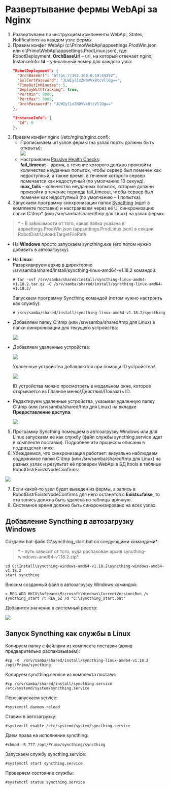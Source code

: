 # Развертывание фермы WebApi за Nginx

1. Развертываем по инструкциям компоненты WebApi, States, Notifications на каждом узле фермы.
2. Правим конфиг WebApi (c:\Primo\WebApi\appsettings.ProdWin.json или c:\Primo\WebApi\appsettings.ProdLinux.json), где:\
   RobotDeployment: **OrchBaseUrl** – url, на который отвечает nginx;\
   InstanceInfo: **Id** – уникальный номер для каждого узла:
   ```json
   "RobotDeployment": {
     "OrchBaseUrl": "https://192.168.0.19:44392",
     "SslCertPassword": "JLWIyl1xZNDVVx8tcVllOg==",
     "TimeOutInMinutes": 5,
     "DeployWithTracking": true,
     "PortMin": 8000,
     "PortMax": 9000,
     "OrchPassword": "JLWIyl1xZNDVVx8tcVllOg=="
   },

   "InstanceInfo": {
     "Id": 0
   },
   ```
3. Правим конфиг nginx (/etc/nginx/nginx.conf):
   * Прописываем url узлов фермы (на узлах порты должны быть открыты):\
     ![](../../../../orchestrator-new/resources/admin/nginx-api1.png)
   * Настраиваем [Passive Health Checks](https://docs.nginx.com/nginx/admin-guide/load-balancer/http-health-check/):\
     **fail_timeout** – время, в течение которого должно произойти количество неудачных попыток, чтобы сервер был помечен как недоступный, а также время, в течение которого сервер помечается как недоступный (по умолчанию 10 секунд).\
     **max_fails** – количество неудачных попыток, которые должны произойти в течение периода fail_timeout, чтобы сервер был помечен как недоступный (по умолчанию – 1 попытка).
4. Запускаем программу синхронизации папок [Syncthing](https://docs.syncthing.net/index.html) (идет в комплекте поставки) и 
настраиваем через её UI синхронизацию папки C:\tmp\* (или /srv/samba/shared/tmp для Linux) на узлах фермы:

> \* - В зависимости от того, какая папка указана в appsettings.ProdWin.json (appsettings.ProdLinux.json) в секции RobotDistrUpload:TargetFilePath

   * На **Windows** просто запускаем syncthing.exe (его потом нужно добавить в автозагрузку).
   * На **Linux**:\
     Разархивируем архив в директорию /srv/samba/shared/install/syncthing-linux-amd64-v1.18.2 командой:
     ```
     # tar -xvf /srv/samba/shared/install/syncthing-linux-amd64-v1.18.2.tar.gz -C /srv/samba/shared/install/syncthing-linux-amd64-v1.18.2/
     ```
     Запускаем программу Syncthing командой (потом нужно настроить как службу):
     ```
     # /srv/samba/shared/install/syncthing-linux-amd64-v1.18.2/syncthing
     ```
   * Добавляем папку C:\tmp (или /srv/samba/shared/tmp для Linux) в папки синхронизации для текущего устройства:

     ![](../../../../orchestrator-new/resources/admin/nginx-api-2.png)
   
   * Добавляем удаленные устройства:

     ![](../../../../orchestrator-new/resources/admin/nginx-api-3.png)

     Удаленные устройства добавляются при помощи ID устройства:\

     ![](../../../../orchestrator-new/resources/admin/nginx-api-4.png)

     ID устройства можно просмотреть в модальном окне, которое открывается из Главное меню/Действия/Показать ID.
   * Редактируем удаленные устройства, указывая удаленную папку C:\tmp (или /srv/samba/shared/tmp для Linux) на вкладке **Предоставление доступа**:

      ![](../../../../orchestrator-new/resources/admin/nginx-api-5.png)

5. Программу Syncthing помещаем в автозагрузку Windows или для Linux запускаем её как службу (файл службы syncthing.service идет в комплекте поставки). Подробнее эти процессы описаны в подразделах ниже.
6. Убеждаемся, что синхронизация работает: визуально наблюдаем содержимое папки C:\tmp (или /srv/samba/shared/tmp для Linux) на разных узлах и результат её проверки WebApi в БД ltools в таблице RobotDistrExistsNodeConfirms:

 ![](../../../../orchestrator-new/resources/admin/nginx-api-6.png)

7. Если какой-то узел будет выведен из фермы, а запись в RobotDistrExistsNodeConfirms для него останется с **Exists=false**, то эта запись должна быть удалена из таблицы вручную.
8. Системное время должно быть синхронизировано на всех узлах.


## Добавление Syncthing в автозагрузку Windows
Создаем bat-файл C:\syncthing_start.bat со следующими командами\*: 
> \* - путь зависит от того, куда распакован архив syncthing-windows-amd64-v1.18.2.zip*. 
```
cd C:\Install\syncthing-windows-amd64-v1.18.2\syncthing-windows-amd64-v1.18.2 
start syncthing
```
Вносим созданный файл в автозагрузку Windows командой:
```
> REG ADD HKCU\Software\Microsoft\Windows\CurrentVersion\Run /v syncthing_start /t REG_SZ /d "C:\syncthing_start.bat"
```
Добавится значение в системный реестр:

 ![](../../../../orchestrator-new/resources/admin/nginx-api-7.png)



## Запуск Syncthing как службы в Linux
Копируем папку с файлами из комплекта поставки (архив предварительно распаковываем):
```
#cp -R  /srv/samba/shared/install/syncthing-linux-amd64-v1.18.2 /opt/Primo/syncthing
```

Копируем syncthing.service из комплекта постави:
```
#cp /srv/samba/shared/install/syncthing.service /etc/systemd/system/syncthing.service
```

Перезапускаем service:
```
#systemctl daemon-reload
```

Ставим в автозагрузку:
```
#systemctl enable /etc/systemd/system/syncthing.service
```

Даем права на исполнение syncthing:
```
#chmod -R 777 /opt/Primo/syncthing/syncthing
```

Запускаем службу syncthing.service:
```
#systemctl start syncthing.service
```

Проверяем состояние службы:
```
#systemctl status syncthing.service
```

